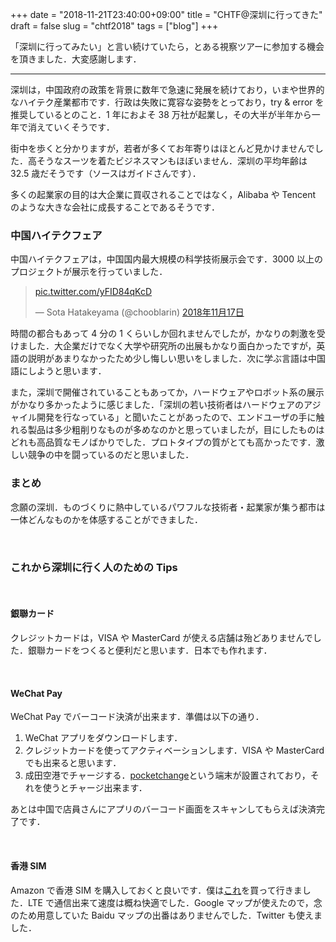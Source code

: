 +++
date = "2018-11-21T23:40:00+09:00"
title = "CHTF@深圳に行ってきた"
draft = false
slug = "chtf2018"
tags = ["blog"]
+++

「深圳に行ってみたい」と言い続けていたら，とある視察ツアーに参加する機会を頂きました．大変感謝します．

---

深圳は，中国政府の政策を背景に数年で急速に発展を続けており，いまや世界的なハイテク産業都市です．行政は失敗に寛容な姿勢をとっており，try & error を推奨しているとのこと．1 年におよそ 38 万社が起業し，その大半が半年から一年で消えていくそうです．

街中を歩くと分かりますが，若者が多くてお年寄りはほとんど見かけませんでした．高そうなスーツを着たビジネスマンもほぼいません．深圳の平均年齢は 32.5 歳だそうです（ソースはガイドさんです）．

多くの起業家の目的は大企業に買収されることではなく，Alibaba や Tencent のような大きな会社に成長することであるそうです．

### 中国ハイテクフェア

中国ハイテクフェアは，中国国内最大規模の科学技術展示会です．3000 以上のプロジェクトが展示を行っていました．

<blockquote class="twitter-tweet" data-lang="ja"><p lang="und" dir="ltr"><a href="https://t.co/yFID84qKcD">pic.twitter.com/yFID84qKcD</a></p>&mdash; Sota Hatakeyama (@chooblarin) <a href="https://twitter.com/chooblarin/status/1063687596876820481?ref_src=twsrc%5Etfw">2018年11月17日</a></blockquote>
<script async src="https://platform.twitter.com/widgets.js" charset="utf-8"></script>

時間の都合もあって 4 分の 1 くらいしか回れませんでしたが，かなりの刺激を受けました．大企業だけでなく大学や研究所の出展もかなり面白かったですが，英語の説明があまりなかったため少し悔しい思いをしました．次に学ぶ言語は中国語にしようと思います．

また，深圳で開催されていることもあってか，ハードウェアやロボット系の展示がかなり多かったように感じました．「深圳の若い技術者はハードウェアのアジャイル開発を行なっている」と聞いたことがあったので、エンドユーザの手に触れる製品は多少粗削りなものが多めなのかと思っていましたが，目にしたものはどれも高品質なモノばかりでした．プロトタイプの質がとても高かったです．激しい競争の中を闘っているのだと思いました．

### まとめ

念願の深圳．ものづくりに熱中しているパワフルな技術者・起業家が集う都市は一体どんなものかを体感することができました．

<br>

### これから深圳に行く人のための Tips

<br>

#### 銀聯カード

クレジットカードは，VISA や MasterCard が使える店舗は殆どありませんでした．銀聯カードをつくると便利だと思います．日本でも作れます．

<br>

#### WeChat Pay

WeChat Pay でバーコード決済が出来ます．準備は以下の通り．

1. WeChat アプリをダウンロードします．
2. クレジットカードを使ってアクティベーションします．VISA や MasterCard でも出来ると思います．
3. 成田空港でチャージする．[pocketchange](https://www.pocket-change.jp/en/)という端末が設置されており，それを使うとチャージ出来ます．

あとは中国で店員さんにアプリのバーコード画面をスキャンしてもらえば決済完了です．

<br>

#### 香港 SIM

Amazon で香港 SIM を購入しておくと良いです．僕は[これ](http://amzn.asia/d/fIpqkjh)を買って行きました．LTE で通信出来て速度は概ね快適でした．Google マップが使えたので，念のため用意していた Baidu マップの出番はありませんでした．Twitter も使えました．
